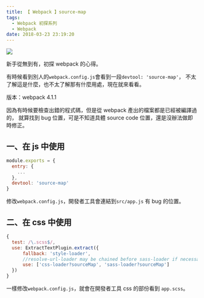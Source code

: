 ```yaml
---
title: 【 Webpack 】source-map
tags:
  - Webpack 初探系列
  - Webpack
date: 2018-03-23 23:19:20
---
```

![](/img/webpack/webpack.png)

新手從無到有，初探 webpack 的心得。

有時候看到別人的`webpack.config.js`會看到一段`devtool: 'source-map'`，
不太了解這是什麼，也不太了解那有什麼用處，現在就來看看。

版本：webpack 4.1.1

<!-- more -->

因為有時候要檢查出錯的程式碼，但是從 webpack 產出的檔案都是已經被編譯過的，
就算找到 bug 位置，可是不知道具體 source code 位置，還是沒辦法做即時修正。

## 一、在 js 中使用

```js
module.exports = {
  entry: {
    ...
  },
  devtool: 'source-map'
}
```

修改`webpack.config.js`，開發者工具會連結到`src/app.js` 有 bug 的位置。

## 二、在 css 中使用

```js
{
  test: /\.scss$/,
  use: ExtractTextPlugin.extract({
      fallback: 'style-loader',
      //resolve-url-loader may be chained before sass-loader if necessary
      use: ['css-loader?sourceMap', 'sass-loader?sourceMap']
  })
}
```
一樣修改`webpack.config.js`，就會在開發者工具 css 的部份看到 `app.scss`。


